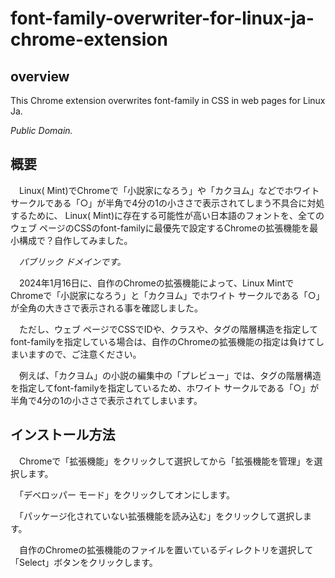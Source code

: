 # font-family-overwriter-for-linux-ja-chrome-extension

## overview

This Chrome extension overwrites font-family in CSS in web pages for Linux Ja.

*Public Domain.*

## 概要

　Linux( Mint)でChromeで「小説家になろう」や「カクヨム」などでホワイト サークルである「○」が半角で4分の1の小ささで表示されてしまう不具合に対処するために、
Linux( Mint)に存在する可能性が高い日本語のフォントを、全てのウェブ ページのCSSのfont-familyに最優先で設定するChromeの拡張機能を最小構成で？自作してみました。

　*パブリック ドメインです。*

　2024年1月16日に、自作のChromeの拡張機能によって、Linux MintでChromeで「小説家になろう」と「カクヨム」でホワイト サークルである「○」が全角の大きさで表示される事を確認しました。

　ただし、ウェブ ページでCSSでIDや、クラスや、タグの階層構造を指定してfont-familyを指定している場合は、自作のChromeの拡張機能の指定は負けてしまいますので、ご注意ください。

　例えば、「カクヨム」の小説の編集中の「プレビュー」では、タグの階層構造を指定してfont-familyを指定しているため、ホワイト サークルである「○」が半角で4分の1の小ささで表示されてしまいます。

 ## インストール方法

 　Chromeで「拡張機能」をクリックして選択してから「拡張機能を管理」を選択します。

　「デベロッパー モード」をクリックしてオンにします。

　「パッケージ化されていない拡張機能を読み込む」をクリックして選択します。

　自作のChromeの拡張機能のファイルを置いているディレクトリを選択して「Select」ボタンをクリックします。
